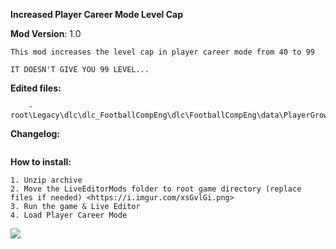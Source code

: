 **Increased Player Career Mode Level Cap**

**Mod Version**: 1.0

```
This mod increases the level cap in player career mode from 40 to 99

IT DOESN'T GIVE YOU 99 LEVEL...
```

**Edited files:**
```
    - root\Legacy\dlc\dlc_FootballCompEng\dlc\FootballCompEng\data\PlayerGrowth\player_growth.json
```

**Changelog:**
```

```
**How to install:**
```
1. Unzip archive
2. Move the LiveEditorMods folder to root game directory (replace files if needed) <https://i.imgur.com/xsGvlGi.png>
3. Run the game & Live Editor
4. Load Player Career Mode
```

![](https://i.imgur.com/7puQBqY.png)